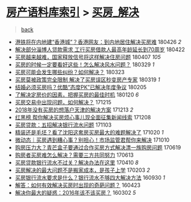 [房产语料库索引](../../README.md)  > [买房_解决](买房_解决.md)
====
> [back](../README.md)

- [港铁将在内地建“香港城”？香港网友：到内地居住解决买房难](http://jkwz.applinzi.com/ittc/7096201375933531147.html#%E6%B8%AF%E9%93%81%E5%B0%86%E5%9C%A8%E5%86%85%E5%9C%B0%E5%BB%BA%E2%80%9C%E9%A6%99%E6%B8%AF%E5%9F%8E%E2%80%9D%EF%BC%9F%E9%A6%99%E6%B8%AF%E7%BD%91%E5%8F%8B%EF%BC%9A%E5%88%B0%E5%86%85%E5%9C%B0%E5%B1%85%E4%BD%8F%E8%A7%A3%E5%86%B3%E4%B9%B0%E6%88%BF%E9%9A%BE) 180426 *2* 
- [解决部分淄博人贷款需求 工行买房借款人最高年龄延长到70周岁](http://jkwz.applinzi.com/ittc/7094735993771131910.html#%E8%A7%A3%E5%86%B3%E9%83%A8%E5%88%86%E6%B7%84%E5%8D%9A%E4%BA%BA%E8%B4%B7%E6%AC%BE%E9%9C%80%E6%B1%82+%E5%B7%A5%E8%A1%8C%E4%B9%B0%E6%88%BF%E5%80%9F%E6%AC%BE%E4%BA%BA%E6%9C%80%E9%AB%98%E5%B9%B4%E9%BE%84%E5%BB%B6%E9%95%BF%E5%88%B070%E5%91%A8%E5%B2%81) 180422  
- [买房越来越难，国家释放信号将这样解决住房问题](http://jkwz.applinzi.com/ittc/7089017756689368075.html#%E4%B9%B0%E6%88%BF%E8%B6%8A%E6%9D%A5%E8%B6%8A%E9%9A%BE%EF%BC%8C%E5%9B%BD%E5%AE%B6%E9%87%8A%E6%94%BE%E4%BF%A1%E5%8F%B7%E5%B0%86%E8%BF%99%E6%A0%B7%E8%A7%A3%E5%86%B3%E4%BD%8F%E6%88%BF%E9%97%AE%E9%A2%98) 180407 *105* 
- [买房的时候一定要看好这些！怎么解决风水问题？](http://jkwz.applinzi.com/ittc/7085886004554892305.html#%E4%B9%B0%E6%88%BF%E7%9A%84%E6%97%B6%E5%80%99%E4%B8%80%E5%AE%9A%E8%A6%81%E7%9C%8B%E5%A5%BD%E8%BF%99%E4%BA%9B%EF%BC%81%E6%80%8E%E4%B9%88%E8%A7%A3%E5%86%B3%E9%A3%8E%E6%B0%B4%E9%97%AE%E9%A2%98%EF%BC%9F) 180329 *1* 
- [买房可能会发生哪些纠纷？如何解决？](http://jkwz.applinzi.com/ittc/7083677880787928080.html#%E4%B9%B0%E6%88%BF%E5%8F%AF%E8%83%BD%E4%BC%9A%E5%8F%91%E7%94%9F%E5%93%AA%E4%BA%9B%E7%BA%A0%E7%BA%B7%EF%BC%9F%E5%A6%82%E4%BD%95%E8%A7%A3%E5%86%B3%EF%BC%9F) 180323  
- [买房莫被政策完全限制 解决了买房误区秒变房产专家](http://jkwz.applinzi.com/ittc/7082122339255059473.html#%E4%B9%B0%E6%88%BF%E8%8E%AB%E8%A2%AB%E6%94%BF%E7%AD%96%E5%AE%8C%E5%85%A8%E9%99%90%E5%88%B6+%E8%A7%A3%E5%86%B3%E4%BA%86%E4%B9%B0%E6%88%BF%E8%AF%AF%E5%8C%BA%E7%A7%92%E5%8F%98%E6%88%BF%E4%BA%A7%E4%B8%93%E5%AE%B6) 180319 *1* 
- [结婚必须买房吗？优酷“态度PK”已解决年度争议](http://jkwz.applinzi.com/ittc/7066643068885664779.html#%E7%BB%93%E5%A9%9A%E5%BF%85%E9%A1%BB%E4%B9%B0%E6%88%BF%E5%90%97%EF%BC%9F%E4%BC%98%E9%85%B7%E2%80%9C%E6%80%81%E5%BA%A6PK%E2%80%9D%E5%B7%B2%E8%A7%A3%E5%86%B3%E5%B9%B4%E5%BA%A6%E4%BA%89%E8%AE%AE) 180205  
- [了解决定房价的因素，把握买房的最佳时机](http://jkwz.applinzi.com/ittc/7060628605346776070.html#%E4%BA%86%E8%A7%A3%E5%86%B3%E5%AE%9A%E6%88%BF%E4%BB%B7%E7%9A%84%E5%9B%A0%E7%B4%A0%EF%BC%8C%E6%8A%8A%E6%8F%A1%E4%B9%B0%E6%88%BF%E7%9A%84%E6%9C%80%E4%BD%B3%E6%97%B6%E6%9C%BA) 180120 *6* 
- [买房交易中出现问题，如何解决？](http://jkwz.applinzi.com/ittc/7047256697159025680.html#%E4%B9%B0%E6%88%BF%E4%BA%A4%E6%98%93%E4%B8%AD%E5%87%BA%E7%8E%B0%E9%97%AE%E9%A2%98%EF%BC%8C%E5%A6%82%E4%BD%95%E8%A7%A3%E5%86%B3%EF%BC%9F) 171215  
- [2018年没有买房的想落户天津的解决方案](http://jkwz.applinzi.com/ittc/7046695272900461585.html#2018%E5%B9%B4%E6%B2%A1%E6%9C%89%E4%B9%B0%E6%88%BF%E7%9A%84%E6%83%B3%E8%90%BD%E6%88%B7%E5%A4%A9%E6%B4%A5%E7%9A%84%E8%A7%A3%E5%86%B3%E6%96%B9%E6%A1%88) 171213 *2* 
- [红黑榜 帮你解决买房烦心事儿现全面征集新闻线索](http://jkwz.applinzi.com/ittc/7044499111145898769.html#%E7%BA%A2%E9%BB%91%E6%A6%9C+%E5%B8%AE%E4%BD%A0%E8%A7%A3%E5%86%B3%E4%B9%B0%E6%88%BF%E7%83%A6%E5%BF%83%E4%BA%8B%E5%84%BF%E7%8E%B0%E5%85%A8%E9%9D%A2%E5%BE%81%E9%9B%86%E6%96%B0%E9%97%BB%E7%BA%BF%E7%B4%A2) 171208  
- [买房贷款：五招解决银行流水问题](http://jkwz.applinzi.com/ittc/7031716810284598289.html#%E4%B9%B0%E6%88%BF%E8%B4%B7%E6%AC%BE%EF%BC%9A%E4%BA%94%E6%8B%9B%E8%A7%A3%E5%86%B3%E9%93%B6%E8%A1%8C%E6%B5%81%E6%B0%B4%E9%97%AE%E9%A2%98) 171103  
- [精装还是毛坯？看了沈阳这套房买房最大的难题解决了](http://jkwz.applinzi.com/ittc/7026521713410573329.html#%E7%B2%BE%E8%A3%85%E8%BF%98%E6%98%AF%E6%AF%9B%E5%9D%AF%EF%BC%9F%E7%9C%8B%E4%BA%86%E6%B2%88%E9%98%B3%E8%BF%99%E5%A5%97%E6%88%BF%E4%B9%B0%E6%88%BF%E6%9C%80%E5%A4%A7%E7%9A%84%E9%9A%BE%E9%A2%98%E8%A7%A3%E5%86%B3%E4%BA%86) 171020 *1* 
- [微动态｜买房遇到糟心事？别担心！市场监管君帮你来解决](http://jkwz.applinzi.com/ittc/7022779910660293649.html#%E5%BE%AE%E5%8A%A8%E6%80%81%EF%BD%9C%E4%B9%B0%E6%88%BF%E9%81%87%E5%88%B0%E7%B3%9F%E5%BF%83%E4%BA%8B%EF%BC%9F%E5%88%AB%E6%8B%85%E5%BF%83%EF%BC%81%E5%B8%82%E5%9C%BA%E7%9B%91%E7%AE%A1%E5%90%9B%E5%B8%AE%E4%BD%A0%E6%9D%A5%E8%A7%A3%E5%86%B3) 171010  
- [购房压力大？青芒盒子要通过合作买房方式解决漂一族购房问题](http://jkwz.applinzi.com/ittc/6980945531659371524.html#%E8%B4%AD%E6%88%BF%E5%8E%8B%E5%8A%9B%E5%A4%A7%EF%BC%9F%E9%9D%92%E8%8A%92%E7%9B%92%E5%AD%90%E8%A6%81%E9%80%9A%E8%BF%87%E5%90%88%E4%BD%9C%E4%B9%B0%E6%88%BF%E6%96%B9%E5%BC%8F%E8%A7%A3%E5%86%B3%E6%BC%82%E4%B8%80%E6%97%8F%E8%B4%AD%E6%88%BF%E9%97%AE%E9%A2%98) 170619  
- [购房者买房难怎么解决？需要三方共同努力](http://jkwz.applinzi.com/ittc/6978757921889321988.html#%E8%B4%AD%E6%88%BF%E8%80%85%E4%B9%B0%E6%88%BF%E9%9A%BE%E6%80%8E%E4%B9%88%E8%A7%A3%E5%86%B3%EF%BC%9F%E9%9C%80%E8%A6%81%E4%B8%89%E6%96%B9%E5%85%B1%E5%90%8C%E5%8A%AA%E5%8A%9B) 170613  
- [买房贷款银行流水不过关？解决办法在这里](http://jkwz.applinzi.com/ittc/6954843259250672644.html#%E4%B9%B0%E6%88%BF%E8%B4%B7%E6%AC%BE%E9%93%B6%E8%A1%8C%E6%B5%81%E6%B0%B4%E4%B8%8D%E8%BF%87%E5%85%B3%EF%BC%9F%E8%A7%A3%E5%86%B3%E5%8A%9E%E6%B3%95%E5%9C%A8%E8%BF%99%E9%87%8C) 170410 *8* 
- [买房解决的最大问题不是搬家成本，是孩子上学](http://jkwz.applinzi.com/ittc/6930435811056288772.html#%E4%B9%B0%E6%88%BF%E8%A7%A3%E5%86%B3%E7%9A%84%E6%9C%80%E5%A4%A7%E9%97%AE%E9%A2%98%E4%B8%8D%E6%98%AF%E6%90%AC%E5%AE%B6%E6%88%90%E6%9C%AC%EF%BC%8C%E6%98%AF%E5%AD%A9%E5%AD%90%E4%B8%8A%E5%AD%A6) 170203 *2* 
- [买房银行流水要求是什么？银行流水不够四大解决方法](http://jkwz.applinzi.com/ittc/6883605169396253701.html#%E4%B9%B0%E6%88%BF%E9%93%B6%E8%A1%8C%E6%B5%81%E6%B0%B4%E8%A6%81%E6%B1%82%E6%98%AF%E4%BB%80%E4%B9%88%EF%BC%9F%E9%93%B6%E8%A1%8C%E6%B5%81%E6%B0%B4%E4%B8%8D%E5%A4%9F%E5%9B%9B%E5%A4%A7%E8%A7%A3%E5%86%B3%E6%96%B9%E6%B3%95) 160930 *1* 
- [解答：如何有效解决买房时出现的奇葩问题？](http://jkwz.applinzi.com/ittc/6824296482018427908.html#%E8%A7%A3%E7%AD%94%EF%BC%9A%E5%A6%82%E4%BD%95%E6%9C%89%E6%95%88%E8%A7%A3%E5%86%B3%E4%B9%B0%E6%88%BF%E6%97%B6%E5%87%BA%E7%8E%B0%E7%9A%84%E5%A5%87%E8%91%A9%E9%97%AE%E9%A2%98%EF%BC%9F) 160423  
- [解决你最大的疑惑：2016年该不该买房？](http://jkwz.applinzi.com/ittc/6805061112118641669.html#%E8%A7%A3%E5%86%B3%E4%BD%A0%E6%9C%80%E5%A4%A7%E7%9A%84%E7%96%91%E6%83%91%EF%BC%9A2016%E5%B9%B4%E8%AF%A5%E4%B8%8D%E8%AF%A5%E4%B9%B0%E6%88%BF%EF%BC%9F) 160302 *5* 
